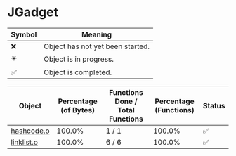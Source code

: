 # JGadget
| Symbol | Meaning 
| ------------- | ------------- 
| :x: | Object has not yet been started. 
| :eight_pointed_black_star: | Object is in progress. 
| :white_check_mark: | Object is completed. 


| Object | Percentage (of Bytes) | Functions Done / Total Functions | Percentage (Functions) | Status 
| ------------- | ------------- | ------------- | ------------- | ------------- 
| [hashcode.o](https://github.com/shibbo/Petari/blob/master/docs/lib/JSystem/JGadget/hashcode.md) | 100.0% | 1 / 1 | 100.0% | :white_check_mark: 
| [linklist.o](https://github.com/shibbo/Petari/blob/master/docs/lib/JSystem/JGadget/linklist.md) | 100.0% | 6 / 6 | 100.0% | :white_check_mark: 
